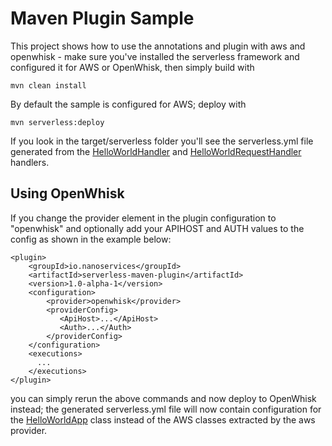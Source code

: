# Maven Plugin Sample

This project shows how to use the annotations and plugin with aws and openwhisk - make sure you've installed
the serverless framework and configured it for AWS or OpenWhisk, then simply build with 

```
mvn clean install
```

By default the sample is configured for AWS; deploy with

```
mvn serverless:deploy
```

If you look in the target/serverless folder you'll see the serverless.yml file generated from the 
 [HelloWorldHandler](src/main/java/io/nanoservices/samples/aws/HelloWorldHandler.java) and
[HelloWorldRequestHandler](src/main/java/io/nanoservices/samples/aws/HelloWorldRequestHandler.java) handlers.

## Using OpenWhisk

If you change the provider element in the plugin configuration to "openwhisk" and optionally add your APIHOST 
and AUTH values to the config as shown in the example below:

```
<plugin>
    <groupId>io.nanoservices</groupId>
    <artifactId>serverless-maven-plugin</artifactId>
    <version>1.0-alpha-1</version>
    <configuration>
        <provider>openwhisk</provider>
        <providerConfig>
           <ApiHost>...</ApiHost>
           <Auth>...</Auth>
        </providerConfig>
    </configuration>
    <executions>
      ...
    </executions>
</plugin>
```
 
you can simply rerun the above commands and now deploy to OpenWhisk instead; the generated serverless.yml file
will now contain configuration for the [HelloWorldApp](src/main/java/io/nanoservices/samples/openwhisk/HelloWorldApp.java) 
class instead of the AWS classes extracted by the aws provider.


